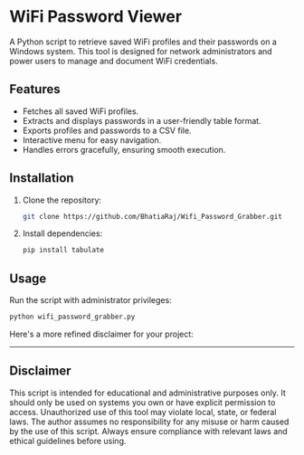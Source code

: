 # WiFi Password Viewer

A Python script to retrieve saved WiFi profiles and their passwords on a Windows system. This tool is designed for network administrators and power users to manage and document WiFi credentials.

## Features
- Fetches all saved WiFi profiles.
- Extracts and displays passwords in a user-friendly table format.
- Exports profiles and passwords to a CSV file.
- Interactive menu for easy navigation.
- Handles errors gracefully, ensuring smooth execution.

## Installation
1. Clone the repository:
   ```bash
   git clone https://github.com/BhatiaRaj/Wifi_Password_Grabber.git
   ```
2. Install dependencies:
   ```bash
   pip install tabulate
   ```

## Usage
Run the script with administrator privileges:
```bash
python wifi_password_grabber.py
```

Here's a more refined disclaimer for your project:

---

## Disclaimer

This script is intended for educational and administrative purposes only. It should only be used on systems you own or have explicit permission to access. Unauthorized use of this tool may violate local, state, or federal laws. The author assumes no responsibility for any misuse or harm caused by the use of this script. Always ensure compliance with relevant laws and ethical guidelines before using.
